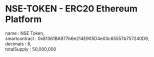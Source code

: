 # NSE-TOKEN - ERC20 Ethereum Platform
name : NSE Token,<br/>
smartcontract : 0x81361BA977b6e214E905D4e03c65557b757240D9,<br/>
decimals : 8,<br/>
totalSupply : 50,000,000<br/>
